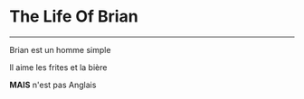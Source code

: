# The Life Of Brian

---

Brian est un homme simple

Il aime les frites et la bière

**MAIS** n'est pas Anglais
